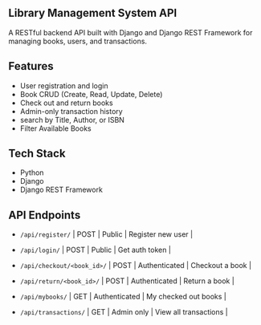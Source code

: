 ## Library Management System API

A RESTful backend API built with Django and Django REST Framework for managing books, users, and transactions.

## Features

- User registration and login
- Book CRUD (Create, Read, Update, Delete)
- Check out and return books
- Admin-only transaction history
- search by Title, Author, or ISBN
- Filter Available Books

## Tech Stack

- Python
- Django
- Django REST Framework

## API Endpoints
- `/api/register/` | POST | Public | Register new user |
- `/api/login/` | POST | Public | Get auth token |

- `/api/checkout/<book_id>/` | POST | Authenticated | Checkout a book |
- `/api/return/<book_id>/` | POST | Authenticated | Return a book |
- `/api/mybooks/` | GET | Authenticated | My checked out books |
- `/api/transactions/` | GET | Admin only | View all transactions |